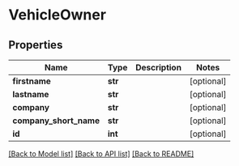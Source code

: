 # VehicleOwner

## Properties
Name | Type | Description | Notes
------------ | ------------- | ------------- | -------------
**firstname** | **str** |  | [optional] 
**lastname** | **str** |  | [optional] 
**company** | **str** |  | [optional] 
**company_short_name** | **str** |  | [optional] 
**id** | **int** |  | [optional] 

[[Back to Model list]](../README.md#documentation-for-models) [[Back to API list]](../README.md#documentation-for-api-endpoints) [[Back to README]](../README.md)

